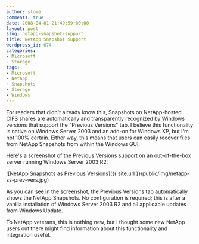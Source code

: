 ```yaml
---
author: slowe
comments: true
date: 2008-04-01 21:49:59+00:00
layout: post
slug: netapp-snapshot-support
title: NetApp Snapshot Support
wordpress_id: 674
categories:
- Microsoft
- Storage
tags:
- Microsoft
- NetApp
- Snapshots
- Storage
- Windows
---
```


For readers that didn't already know this, Snapshots on NetApp-hosted CIFS shares are automatically and transparently recognized by Windows versions that support the "Previous Versions" tab. I believe this functionality is native on Windows Server 2003 and an add-on for Windows XP, but I'm not 100% certain. Either way, this means that users can easily recover files from NetApp Snapshots from within the Windows GUI.

Here's a screenshot of the Previous Versions support on an out-of-the-box server running Windows Server 2003 R2:

![NetApp Snapshots as Previous Versions]({{ site.url }}/public/img/netapp-ss-prev-vers.jpg)

As you can see in the screenshot, the Previous Versions tab automatically shows the NetApp Snapshots. No configuration is required; this is after a vanilla installation of Windows Server 2003 R2 and all applicable updates from Windows Update.

To NetApp veterans, this is nothing new, but I thought some new NetApp users out there might find information about this functionality and integration useful.
